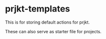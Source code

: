 # prjkt-templates

This is for storing default actions for prjkt.

These can also serve as starter file for projects.
